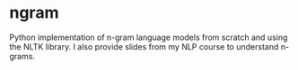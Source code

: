 # ngram
Python implementation of n-gram language models from scratch and using the NLTK library. I also provide slides from my NLP course to understand n-grams.

